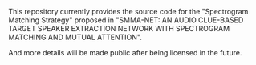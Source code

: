 This repository currently provides the source code for the "Spectrogram Matching Strategy" proposed in "SMMA-NET: AN AUDIO CLUE-BASED TARGET SPEAKER EXTRACTION NETWORK
WITH SPECTROGRAM MATCHING AND MUTUAL ATTENTION". 


And more details will be made public after being licensed in the future.

